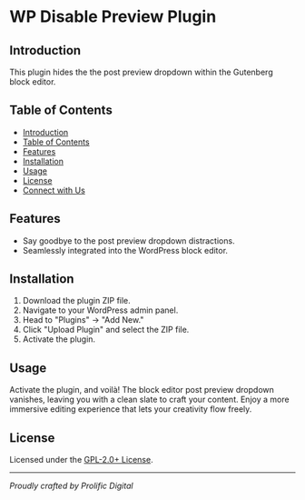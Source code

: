 # WP Disable Preview Plugin

## Introduction

This plugin hides the the post preview dropdown within the Gutenberg block editor.

## Table of Contents

- [Introduction](#introduction)
- [Table of Contents](#table-of-contents)
- [Features](#features)
- [Installation](#installation)
- [Usage](#usage)
- [License](#license)
- [Connect with Us](#connect-with-us)

## Features

- Say goodbye to the post preview dropdown distractions.
- Seamlessly integrated into the WordPress block editor.

## Installation

1. Download the plugin ZIP file.
2. Navigate to your WordPress admin panel.
3. Head to "Plugins" -> "Add New."
4. Click "Upload Plugin" and select the ZIP file.
5. Activate the plugin.

## Usage

Activate the plugin, and voilà! The block editor post preview dropdown vanishes, leaving you with a clean slate to craft your content. Enjoy a more immersive editing experience that lets your creativity flow freely.

## License

Licensed under the [GPL-2.0+ License](http://www.gnu.org/licenses/gpl-2.0.txt).

---

_Proudly crafted by Prolific Digital_
